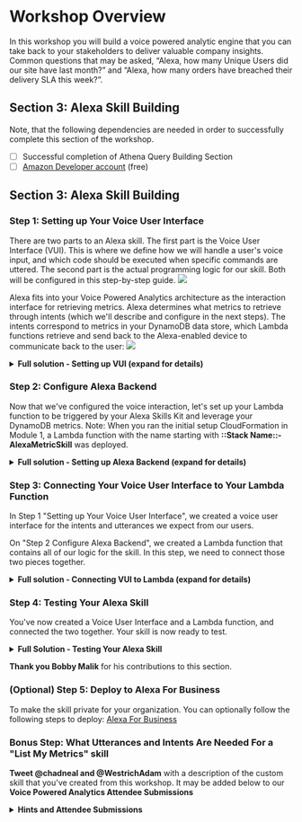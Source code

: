 # Workshop Overview
In this workshop you will build a voice powered analytic engine that you can take back to your stakeholders to deliver valuable company insights.   Common questions that may be asked, “Alexa, how many Unique Users did our site have last month?” and “Alexa, how many orders have breached their delivery SLA this week?”.

## Section 3: Alexa Skill Building

Note, that the following dependencies are needed in order to successfully complete this section of the workshop.

- [ ] Successful completion of Athena Query Building Section
- [ ] [Amazon Developer account](http://developer.amazon.com/) (free)

## Section 3: Alexa Skill Building
### Step 1: Setting up Your Voice User Interface
There are two parts to an Alexa skill. The first part is the Voice User Interface (VUI). This is where we define how we will handle a user's voice input, and which code should be executed when specific commands are uttered. The second part is the actual programming logic for our skill.   Both will be configured in this step-by-step guide.
![](./media/images/Alexa_Arch.png)

Alexa fits into your Voice Powered Analytics architecture as the interaction interface for retrieving metrics.  Alexa determines what metrics to retrieve through intents (which we'll describe and configure in the next steps).  The intents correspond to metrics in your DynamoDB data store, which Lambda functions retrieve and send back to the Alexa-enabled device to communicate back to the user:
![](./media/images/Alexa_Arch2.png)
<details>
<summary><strong>Full solution - Setting up VUI (expand for details)</strong></summary>

1.	Go to the [Amazon Developer Portal](http://developer.amazon.com/)
2.	Click the **Alexa button** on the left portion of the screen.

![](./media/images/Alexa_Lab_v2_1.png)

3.	In the top-right corner of the screen, **click the Sign In button**. (If you don't already have an account, you will be able to create a new one for free.)
4.	Once you have signed in, on the Alexa page, **click the Alexa Skills Kit button**, which is what we'll use to create our custom skill.

![](./media/images/Alexa_Lab_v2_2.png)

5.	Next **Click on Start a Skill Button**

![](./media/images/Alexa_Lab_v2_3.png)

6.	Click on Create Skill button to start creating a custom skill.

![](./media/images/Alexa_Lab_v2_4.png)

7.	Type in the **Skill name** *Voice Powered Analytics*, Select the **Custom** button and finally click the **Create Skill** button:

![](./media/images/Alexa_Lab_v2_5.png)


8.	Select the option **Start From Scratch**,then select the **Choose** button in the top righthand corner:

![](./media/images/Alexa_Lab_v2_6.png)


9.	Next, **Click on 1. Invocation Name >**

![](./media/images/Alexa_Lab_v2_8.png)

10.	Ensure the skill innvocation name is entered (if not, type:) **voice powered analytics*** (all lower case)

![](./media/images/Alexa_Lab_v2_9.png)

11.	**Click on + Add button** next to Intent.

![](./media/images/Alexa_Lab_v2_10.png)

12.	**Type the custom tntent name** *WhatsMyMetric* and **click Create Custom Intent button**

![](./media/images/Alexa_Lab_v2_11.png)

13.	Next we're going Add utterances to our intent. This triggers an invoke of your intent through your user's voice. You'll want to add a few different variations based upon how users will interact with the different types of metrics available to query.
- **Type the *What’s my {metric}*** (ignore the popup box) and **Click + sign** to add the utterance.

![](./media/images/Alexa_Lab_v2_12.png)

14.	Now we'll configure our Slots. Slots allow you to parameterize different variable attributes when invoking your intent. For this workshop, the slot will be our metric(s) that we've created with the Athena query. This is why we've put the {metric} slot name in our utterances.
- **Click on + Add** on the left menu, next to Slot.

![](./media/images/Alexa_Lab_v2_13.png)

- **Type *available_metrics*** and **click Create custom slot type**

![](./media/images/Alexa_Lab_v2_14.png)

- For the slot value, **enter the value of the metric** used from the *Athena_Poller* Lambda function's environment variable: metric (e.g. *reinvent twitter sentiment*. Then **click the + button**. Note: The DynamoDB item that is used as our key in the backend lambda function uses this value to query our metric's value.

**Note: Don't worry about adding ID (Optional) or Synonyms. They can be added later after you test.**

![](./media/images/Alexa_Lab_v2_15.png)

15.	**Click on *WhatsMyMetric*** on the left menu under Intents. Then **select *available_metrics*** in the dropdown menu next to metric.

![](./media/images/Alexa_Lab_v2_16.png)
16.	Now **click on Build Model**. This will save your model and build it.

![](./media/images/Alexa_Lab_v2_17.png)

- You should see: ![](./media/images/Alexa_Lab_v2_18.png)
- It may take a minute or two to build, if your interaction model builds successfully you'll see a successful build message added to the dialog: ![](./media/images/Alexa_Lab_v2_19.png)

**Troubleshooting** If you get an error from your interaction model, check through this list:
   - Did you copy & paste the provided code into the appropriate boxes?
   - Did you accidentally add any characters to the Interaction Model or Sample Utterances?

In our next step of this guide (Configure Alexa Backend), we will be linking a Lambda function in the AWS developer console.
</details>

### Step 2: Configure Alexa Backend
Now that we've configured the voice interaction, let's set up your Lambda function to be triggered by your Alexa Skills Kit and leverage your DynamoDB metrics.
Note: When you ran the initial setup CloudFormation in Module 1, a Lambda function with the name starting with **::Stack Name::-AlexaMetricSkill** was deployed.
<details>
<summary><strong>Full solution - Setting up Alexa Backend (expand for details)</strong></summary>

1. Check your **AWS region** as the Lambda function needs to be in the same region that your previous resources created in Module 2 were created.

![](./media/images/Alexa_Lab_9.png)

2. **Open the Lambda function, starting with ::Stack Name::-AlexaMetricSkill** that was deployed with the Setup Cloudformation.
  Then we'll **Configure your trigger**: Under Configuration, and in **Add Triggers** pane, **select Alexa Skills Kit** from the list. It will then add this trigger to your Lambda function.

  2a.  **Scroll down to Configure Triggers**, **click  Skill ID verification disable**.   Note: optionally you can use the Alexa SkillID to lock down the lambda function to your specific Alexa Skill; this is a best practice.  Next, click the **Add** button, then scroll to the top of the Lambda function and click **Save**

  ![](./media/images/Alexa_Lab_10.gif)

3. **Copy your Lambda function's ARN value to a separate text editor** The *ARN value* is in the top right corner.  We'll use this in the next section of the guide.

  ![](./media/images/Alexa_Lab_11.png)

  4. Next, **click the Configuration Tab**, then click on the Lambda function icon and name button **.starting with ::Stack Name::-AlexaMetricSkill**  to go back to your code.
  
   ![](./media/images/Alexa_Lab_10a.png)
   
  5.  Scroll down beneath the code and navigate to **Environment Variables**.
  6. **Validate/or change the environment variables**:
    - **intent_name** matches what's configured for your *intent* in the Alexa Skill's Interaction Configuration
    - **slot_name** matches what's configured for your *slot name* in the Alexa Skill's Interaction Configuration
    - (Optional) You can modify the greeting and exit message for your Alexa skill by changing the value of two environment variables: **greeting_msg** and **exit_msg**
  <details>
<summary>Example</summary>

  greeting_msg *Welcome to the Voice Powered Analytics.  Please tell me what metrics you'd like to hear. To hear available metrics, ask Alexa tell me my metrics*
  and
  exit_msg *Thank you for trying the Voice Powered Analytics.  Have a nice day!*
</details>
-  There's also an environment variable called: metrics_table with the value VPA_Metrics_Table.  This references the DynamoDB table that the Alexa skill will be querying for your metric
<details><summary>Hint</summary>

  ![](./media/images/Alexa_Lab_11b.png)
</details>


  7. **Bonus (Time permitting)**: can you add a skill to the Lambda function which enables users to "List My Metrics"
</details>

### Step 3: Connecting Your Voice User Interface to Your Lambda Function

In Step 1 "Setting up Your Voice User Interface", we created a voice user interface for the intents and utterances we expect from our users.

On "Step 2 Configure Alexa Backend", we created a Lambda function that contains all of our logic for the skill.
In this step, we need to connect those two pieces together.
<details>
<summary><strong>Full solution - Connecting VUI to Lambda (expand for details)</strong></summary>

1.	**Go back to the [Amazon Developer Portal](http://developer.amazon.com/)** and **select your skill (*Voice Powered Analytics*)** from the list. You may still have a browser tab open if you started at the beginning of this tutorial.
2.	**Click on Endpoint** on the left menu. Then **Select the AWS Lambda ARN**.

![](./media/images/Alexa_Lab_v2_23.png)

3.	**Paste the ARN** you copied in number 3 of Step 2 to Default Region.

![](./media/images/Alexa_Lab_v2_24.png)

4.	Click **Save Endpoints**

![](./media/images/Alexa_Lab_v2_25.png)

Note: For this skill, we won't be using Account Linking, but you can learn more about [Linking an Alexa User with a User in Your System](https://developer.amazon.com/docs/custom-skills/link-an-alexa-user-with-a-user-in-your-system.html)

5.	Congratulations: You are all set to test your skill.
</details>

### Step 4: Testing Your Alexa Skill
You've now created a Voice User Interface and a Lambda function, and connected the two together. Your skill is now ready to test.
<details>
<summary><strong>Full Solution - Testing Your Alexa Skill</strong></summary>

1.	In the [Amazon Developer Portal](http://developer.amazon.com/), **select your skill (e.g. *Voice Powered Analytics*)** from the list. You may still have a browser tab open if you started at the beginning of this tutorial.
2.	**Click on "Test"** tab on the top.

![](./media/images/Alexa_Lab_v2_26.png)

3.	Enable testing for the skill by clicking slider button

![](./media/images/Alexa_Lab_v2_27.png)

4.	Once enabled, type *“ask Voice Powered Analytics”* and **click the Mic button**

![](./media/images/Alexa_Lab_v2_28.png)

Note: You should see the results on the right window

![](./media/images/Alexa_Lab_v2_29.png)

5.	You can have an entire conversation with your skill with the Service Simulator. Try the following commands:
- *"what is my reinvent twitter sentiment"*
<details>
<summary><strong>Service Simulator Tips</strong></summary>

 - Click the **Listen** button in the bottom right corner to hear Alexa read the response.
 - You can have an entire conversation with your skill with the Service Simulator. Try the following commands:
 - "ask Voice Powered Analytics" then "what is my reinvent twitter sentiment"
</details>
![](./media/images/Alexa_Lab_v2_30.png)

6.  (Optional) Other testing methods to consider:
- [Echosim.io](https://echosim.io/) - a browser-based Alexa skill testing tool that makes it easy to test your skills without carrying a physical device everywhere you go.
- [Unit Testing with Alexa](https://github.com/alexa/alexa-cookbook/blob/master/guides/testing/postman.md) - a modern approach to unit testing your Alexa skills with [Postman](http://getpostman.com/) and [Amazon API Gateway](http://aws.amazon.com/apigateway).

Note: If your sample skill is working properly, you can now customize your skill.

 #### Troubleshooting
 - If you receive a response that reads: *"The remote endpoint could not be called, or the response it returned was invalid,"* this is an indication that something is broken. Copy the JSON from the Alexa skill and insert it as a test event to our Lambda function **VoiceAlexaSkillFull-AlexaMetricSkill-1**.  You can then see the specific output from the Lambda function as to why it is not executing successfully.
 - It is most likely due to either the Alexa Skills Kit: **slot name** or **intent name** does not match the Lambda environment variables.
- Also make sure that the DynamoDB has an entry with a value for your metric.

</details> 

  
**Thank you Bobby Malik** for his contributions to this section.

### (Optional) Step 5: Deploy to Alexa For Business
To make the skill private for your organization.  You can optionally follow the following steps to deploy: [Alexa For Business](https://github.com/awslabs/voice-powered-analytics/blob/master/README-A4B.md)

### Bonus Step: What Utterances and Intents Are Needed For a "List My Metrics" skill
**Tweet @chadneal and @WestrichAdam** with a description of the custom skill that you've created from this workshop. It may be added below to our **Voice Powered Analytics Attendee Submissions**

<details>
<summary><strong>Hints and Attendee Submissions</strong></summary>
   Intent: ListMetrics
   Utterance(s):
   - ListMetrics List My Metrics
   - ListMetrics What are my metrics
</details>
